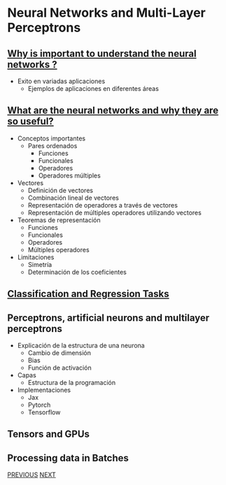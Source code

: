 # Neural Networks and Multi-Layer Perceptrons


## [Why is important to understand the neural networks ?](./1_1-Why_is_important_to_understand_the_neural_networks.md)

- Exito en variadas aplicaciones
  - Ejemplos de aplicaciones en diferentes áreas

## [What are the neural networks and why they are so useful?](1_2-What_are_the_neural_networks_and_why_they_are_so_useful.md)

- Conceptos importantes
  - Pares ordenados
    - Funciones
    - Funcionales
    - Operadores
    - Operadores múltiples
- Vectores
    - Definición de vectores
    - Combinación lineal de vectores
    - Representación de operadores a través de vectores
    - Representación de múltiples operadores utilizando vectores
- Teoremas de representación
    - Funciones
    - Funcionales
    - Operadores
    - Múltiples operadores
- Limitaciones
    - Simetría
    - Determinación de los coeficientes

## [Classification and Regression Tasks](./1_3-Classification_and_Regression_Task.md)



## Perceptrons, artificial neurons and multilayer perceptrons

- Explicación de la estructura de una neurona
  - Cambio de dimensión
  - Bias
  - Función de activación
- Capas
  - Estructura de la programación
- Implementaciones
  - Jax  
  - Pytorch 
  - Tensorflow



## Tensors and GPUs

## Processing data in Batches



[PREVIOUS](https://henryhodelin.github.io/LLM_Chronicles_Analysis/)  [NEXT](./1_1-Why_is_important_to_understand_the_neural_networks.html) 



